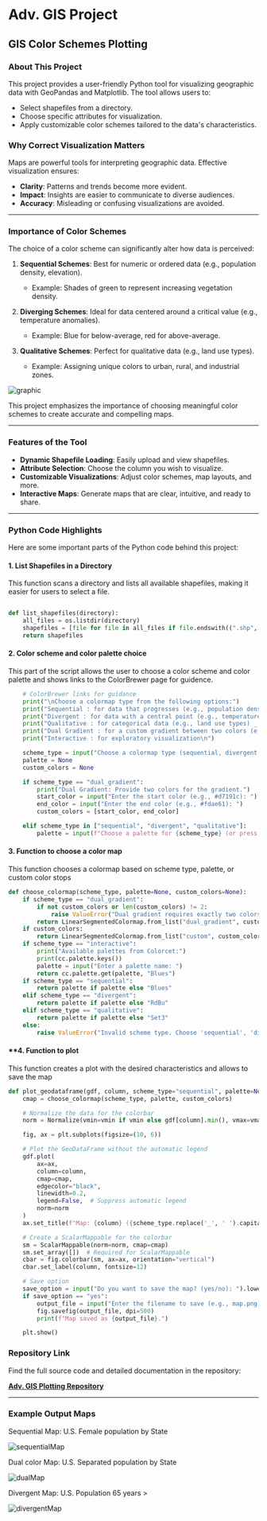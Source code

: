 # **Adv. GIS Project**
## **GIS Color Schemes Plotting**

### **About This Project**
This project provides a user-friendly Python tool for visualizing geographic data with GeoPandas and Matplotlib. The tool allows users to:
- Select shapefiles from a directory.
- Choose specific attributes for visualization.
- Apply customizable color schemes tailored to the data's characteristics.

### **Why Correct Visualization Matters**
Maps are powerful tools for interpreting geographic data. Effective visualization ensures:
- **Clarity**: Patterns and trends become more evident.
- **Impact**: Insights are easier to communicate to diverse audiences.
- **Accuracy**: Misleading or confusing visualizations are avoided.

---

### **Importance of Color Schemes**
The choice of a color scheme can significantly alter how data is perceived:
1. **Sequential Schemes**: Best for numeric or ordered data (e.g., population density, elevation).
   - Example: Shades of green to represent increasing vegetation density.

2. **Diverging Schemes**: Ideal for data centered around a critical value (e.g., temperature anomalies).
   - Example: Blue for below-average, red for above-average.
     
3. **Qualitative Schemes**: Perfect for qualitative data (e.g., land use types).
   - Example: Assigning unique colors to urban, rural, and industrial zones.
     
  ![graphic](images/Scales.png)
     
     
This project emphasizes the importance of choosing meaningful color schemes to create accurate and compelling maps.

---

### **Features of the Tool**
- **Dynamic Shapefile Loading**: Easily upload and view shapefiles.
- **Attribute Selection**: Choose the column you wish to visualize.
- **Customizable Visualizations**: Adjust color schemes, map layouts, and more.
- **Interactive Maps**: Generate maps that are clear, intuitive, and ready to share.

---

### **Python Code Highlights**
Here are some important parts of the Python code behind this project:

#### **1. List Shapefiles in a Directory**
This function scans a directory and lists all available shapefiles, making it easier for users to select a file.
```python

def list_shapefiles(directory):
    all_files = os.listdir(directory)
    shapefiles = [file for file in all_files if file.endswith((".shp", ".SHP"))]
    return shapefiles
```

#### **2. Color scheme and color palette choice**
This part of the script allows the user to choose a color scheme and color palette and shows links to the ColorBrewer page for guidence.
```python
    # ColorBrewer links for guidance
    print("\nChoose a colormap type from the following options:")
    print("Sequential : for data that progresses (e.g., population density) _ https://colorbrewer2.org/#type=sequential&scheme=Blues&n=3")
    print("Divergent : for data with a central point (e.g., temperatures) _ https://colorbrewer2.org/#type=diverging&scheme=RdBu&n=3")
    print("Qualitative : for categorical data (e.g., land use types) _ https://colorbrewer2.org/#type=qualitative&scheme=Set1&n=3")
    print("Dual Gradient : for a custom gradient between two colors (e.g., red to yellow)")
    print("Interactive : for exploratory visualization\n")

    scheme_type = input("Choose a colormap type (sequential, divergent, qualitative, interactive, dual_gradient): ").lower()
    palette = None
    custom_colors = None

    if scheme_type == "dual_gradient":
        print("Dual Gradient: Provide two colors for the gradient.")
        start_color = input("Enter the start color (e.g., #d7191c): ")
        end_color = input("Enter the end color (e.g., #fdae61): ")
        custom_colors = [start_color, end_color]

    elif scheme_type in ["sequential", "divergent", "qualitative"]:
        palette = input(f"Choose a palette for {scheme_type} (or press Enter for default): ")
```

#### **3. Function to choose a color map**
This function chooses a colormap based on scheme type, palette, or custom color stops
```python
def choose_colormap(scheme_type, palette=None, custom_colors=None):
    if scheme_type == "dual_gradient":
        if not custom_colors or len(custom_colors) != 2:
            raise ValueError("Dual gradient requires exactly two colors (start and end).")
        return LinearSegmentedColormap.from_list("dual_gradient", custom_colors)
    if custom_colors:
        return LinearSegmentedColormap.from_list("custom", custom_colors)
    if scheme_type == "interactive":
        print("Available palettes from Colorcet:")
        print(cc.palette.keys())
        palette = input("Enter a palette name: ")
        return cc.palette.get(palette, "Blues")
    if scheme_type == "sequential":
        return palette if palette else "Blues"
    elif scheme_type == "divergent":
        return palette if palette else "RdBu"
    elif scheme_type == "qualitative":
        return palette if palette else "Set3"
    else:
        raise ValueError("Invalid scheme type. Choose 'sequential', 'divergent', 'qualitative', or 'dual_gradient'.")
```

#### **4. Function to plot
This function creates a plot with the desired characteristics and allows to save the map
```python
def plot_geodataframe(gdf, column, scheme_type="sequential", palette=None, legend_bins=None, custom_colors=None, vmin=None, vmax=None):
    cmap = choose_colormap(scheme_type, palette, custom_colors)

    # Normalize the data for the colorbar
    norm = Normalize(vmin=vmin if vmin else gdf[column].min(), vmax=vmax if vmax else gdf[column].max())

    fig, ax = plt.subplots(figsize=(10, 6))

    # Plot the GeoDataFrame without the automatic legend
    gdf.plot(
        ax=ax,
        column=column,
        cmap=cmap,
        edgecolor="black",
        linewidth=0.2,
        legend=False,  # Suppress automatic legend
        norm=norm
    )
    ax.set_title(f"Map: {column} ({scheme_type.replace('_', ' ').capitalize()})", fontsize=12)

    # Create a ScalarMappable for the colorbar
    sm = ScalarMappable(norm=norm, cmap=cmap)
    sm.set_array([])  # Required for ScalarMappable
    cbar = fig.colorbar(sm, ax=ax, orientation="vertical")
    cbar.set_label(column, fontsize=12)

    # Save option
    save_option = input("Do you want to save the map? (yes/no): ").lower()
    if save_option == "yes":
        output_file = input("Enter the filename to save (e.g., map.png): ")
        fig.savefig(output_file, dpi=500)
        print(f"Map saved as {output_file}.")

    plt.show()
```

### **Repository Link**
Find the full source code and detailed documentation in the repository:

[**Adv. GIS Plotting Repository**](https://github.com/KarinaAnzar/GIS_Plotting.git)

---
### **Example Output Maps**
Sequential Map: U.S. Female population by State

![sequentialMap](images/sequential_FEMALEPOP.png)

Dual color Map: U.S. Separated population by State

![dualMap](images/dual_separated.png)

Divergent Map: U.S. Population 65 years >

![divergentMap](images/divergent_age.png)

